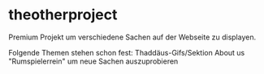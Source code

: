 # theotherproject
Premium Projekt um verschiedene Sachen auf der Webseite zu displayen.

Folgende Themen stehen schon fest:
  Thaddäus-Gifs/Sektion
  About us
  "Rumspielerrein" um neue Sachen auszuprobieren
